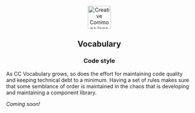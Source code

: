 <p align="center">
  <a href="https://creativecommons.org/" class="readme-cc-logo">
    <img 
      alt="Creative Commons logo" 
      src="https://raw.githubusercontent.com/creativecommons/cc-vocabulary/master/readme_assets/cc_logo.png" 
      height="62px"/>
  </a>
</p>
<h2 align="center">
  Vocabulary
</h2>
<h3 align="center">
  Code style
</h3>

As CC Vocabulary grows, so does the effort for maintaining code quality and 
keeping technical debt to a minimum. Having a set of rules makes sure that some
semblance of order is maintained in the chaos that is developing and maintaining
a component library.

_Coming soon!_
